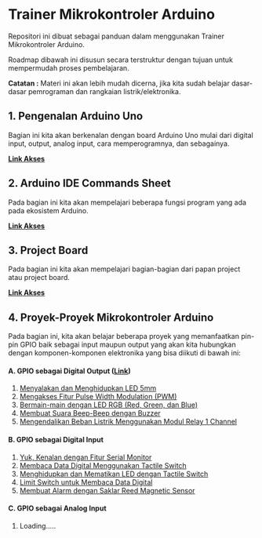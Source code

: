 # Trainer Mikrokontroler Arduino

Repositori ini dibuat sebagai panduan dalam menggunakan Trainer Mikrokontroler Arduino.

Roadmap dibawah ini disusun secara terstruktur dengan tujuan untuk mempermudah proses pembelajaran.

**Catatan :** Materi ini akan lebih mudah dicerna, jika kita sudah belajar dasar-dasar pemrograman dan rangkaian listrik/elektronika.

## 1. Pengenalan Arduino Uno

Bagian ini kita akan berkenalan dengan board Arduino Uno mulai dari digital input, output, analog input, cara memperogramnya, dan sebagainya.

**[Link Akses](https://github.com/userdw/Trainer_Mikrokontroler_Arduino/blob/main/Pengenalan%20Arduino%20Uno.md)**

## 2. Arduino IDE Commands Sheet

Pada bagian ini kita akan mempelajari beberapa fungsi program yang ada pada ekosistem Arduino.

**[Link Akses](https://github.com/userdw/Trainer_Mikrokontroler_Arduino/blob/main/Arduino%20IDE%20Commands%20Cheat%20Sheet.md)**

## 3. Project Board

Pada bagian ini kita akan mempelajari bagian-bagian dari papan project atau project board.

**[Link Akses](https://github.com/userdw/Trainer_Mikrokontroler_Arduino/blob/main/Pengenalan%20Papan%20Project%20atauProject%20Board.md)**

## 4. Proyek-Proyek Mikrokontroler Arduino

Pada bagian ini, kita akan belajar beberapa proyek yang memanfaatkan pin-pin GPIO baik sebagai input maupun output yang akan kita hubungkan dengan komponen-komponen elektronika yang bisa diikuti di bawah ini:

#### A. GPIO sebagai Digital Output ([Link](https://github.com/userdw/Trainer_Mikrokontroler_Arduino/tree/main/A_GPIO%20sebagai%20Digital%20Output))
1. [Menyalakan dan Menghidupkan LED 5mm](https://github.com/userdw/Trainer_Mikrokontroler_Arduino/tree/main/A_GPIO%20sebagai%20Digital%20Output/01_Menyalakan%20dan%20Mematikan%20LED%205mm)
2. [Mengakses Fitur Pulse Width Modulation (PWM)](https://github.com/userdw/Trainer_Mikrokontroler_Arduino/tree/main/A_GPIO%20sebagai%20Digital%20Output/02_Mengakses%20Fitur%20Pulse%20Width%20Modulation%20(PWM))
3. [Bermain-main dengan LED RGB (Red, Green, dan Blue)](https://github.com/userdw/Trainer_Mikrokontroler_Arduino/tree/main/A_GPIO%20sebagai%20Digital%20Output/03_Bermain-main%20dengan%20LED%20RGB%20(Red%2C%20Green%2C%20dan%20Blue))
4. [Membuat Suara Beep-Beep dengan Buzzer](https://github.com/userdw/Trainer_Mikrokontroler_Arduino/tree/main/A_GPIO%20sebagai%20Digital%20Output/04_Membuat%20Bunyi%20Beep-Beep%20dengan%20Buzzer)
5. [Mengendalikan Beban Listrik Menggunakan Modul Relay 1 Channel](https://github.com/userdw/Trainer_Mikrokontroler_Arduino/tree/main/A_GPIO%20sebagai%20Digital%20Output/05_Mengontrol%20Beban%20Listrik%20dengan%20Relay%201%20Channel)

#### B. GPIO sebagai Digital Input
1. [Yuk, Kenalan dengan Fitur Serial Monitor](https://github.com/userdw/Trainer_Mikrokontroler_Arduino/tree/main/B_GPIO%20sebagai%20Digital%20Input/01_Kenalan%20dengan%20Serial%20Monitor) 
2. [Membaca Data Digital Menggunakan Tactile Switch](https://github.com/userdw/Trainer_Mikrokontroler_Arduino/tree/main/B_GPIO%20sebagai%20Digital%20Input/02_Membaca%20Data%20Digital%20Menggunakan%20Tactile%20Switch)
3. [Menghidupkan dan Mematikan LED dengan Tactile Switch](https://github.com/userdw/Trainer_Mikrokontroler_Arduino/tree/main/B_GPIO%20sebagai%20Digital%20Input/03_Menghidupkan%20dan%20Mematikan%20LED%20dengan%20Tactile%20Switch)
4. [Limit Switch untuk Membaca Data Digital](https://github.com/userdw/Trainer_Mikrokontroler_Arduino/tree/main/B_GPIO%20sebagai%20Digital%20Input/04_Limit%20Switch%20untuk%20Membaca%20Data%20Digital)
5. [Membuat Alarm dengan Saklar Reed Magnetic Sensor](https://github.com/userdw/Trainer_Mikrokontroler_Arduino/tree/main/B_GPIO%20sebagai%20Digital%20Input/05_Membuat%20Alarm%20dengan%20Saklar%20Reed%20Magnetic%20Sensor)

#### C. GPIO sebagai Analog Input
1. Loading.....







